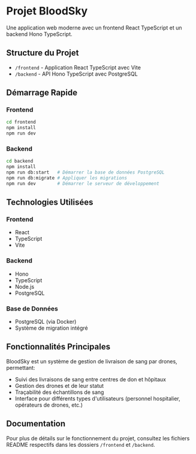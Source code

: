 # Projet BloodSky

Une application web moderne avec un frontend React TypeScript et un backend Hono TypeScript.

## Structure du Projet

- `/frontend` - Application React TypeScript avec Vite
- `/backend` - API Hono TypeScript avec PostgreSQL

## Démarrage Rapide

### Frontend

```bash
cd frontend
npm install
npm run dev
```

### Backend

```bash
cd backend
npm install
npm run db:start   # Démarrer la base de données PostgreSQL
npm run db:migrate # Appliquer les migrations
npm run dev        # Démarrer le serveur de développement
```

## Technologies Utilisées

### Frontend
- React
- TypeScript
- Vite

### Backend
- Hono
- TypeScript
- Node.js
- PostgreSQL

### Base de Données
- PostgreSQL (via Docker)
- Système de migration intégré

## Fonctionnalités Principales

BloodSky est un système de gestion de livraison de sang par drones, permettant:
- Suivi des livraisons de sang entre centres de don et hôpitaux
- Gestion des drones et de leur statut
- Traçabilité des échantillons de sang
- Interface pour différents types d'utilisateurs (personnel hospitalier, opérateurs de drones, etc.)

## Documentation

Pour plus de détails sur le fonctionnement du projet, consultez les fichiers README respectifs dans les dossiers `/frontend` et `/backend`.